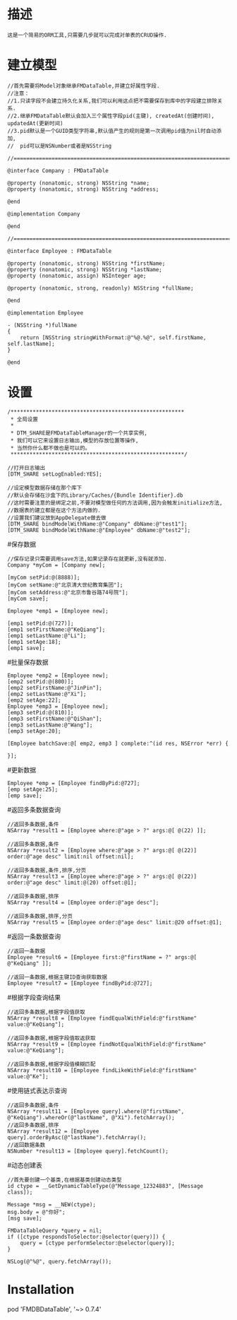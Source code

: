 # 描述

    这是一个简易的ORM工具,只需要几步就可以完成对单表的CRUD操作.
    
# 建立模型

    //首先需要将Model对象继承FMDataTable,并建立好属性字段.
    //注意：
    //1.只读字段不会建立持久化关系,我们可以利用这点把不需要保存到库中的字段建立排除关系.
    //2.继承FMDataTable默认会加入三个属性字段pid(主键), createdAt(创建时间), updatedAt(更新时间)
    //3.pid默认是一个GUID类型字符串,默认值产生的规则是第一次调用pid值为nil时自动添加,
    //  pid可以是NSNumber或者是NSString
    
    //==========================================================================================>
    
    @interface Company : FMDataTable
    
    @property (nonatomic, strong) NSString *name;
    @property (nonatomic, strong) NSString *address;
    
    @end
    
    @implementation Company
    
    @end
    
    //==========================================================================================>
    
    @interface Employee : FMDataTable

    @property (nonatomic, strong) NSString *firstName;
    @property (nonatomic, strong) NSString *lastName;
    @property (nonatomic, assign) NSInteger age;
    
    @property (nonatomic, strong, readonly) NSString *fullName;
    
    @end

    @implementation Employee
    
    - (NSString *)fullName
    {
        return [NSString stringWithFormat:@"%@.%@", self.firstName, self.lastName];
    }
    
    @end
    
# 设置
    /*******************************************************
     * 全局设置
     *
     * DTM_SHARE是FMDataTableManager的一个共享实例,
     * 我们可以它来设置日志输出,模型的存放位置等操作,
     * 当然你什么都不做也是可以的。
     *******************************************************/
    
    //打开日志输出
    [DTM_SHARE setLogEnabled:YES];
    
    //设定模型数据存储在那个库下
    //默认会存储在沙盒下的Library/Caches/{Bundle Identifier}.db
    //这时需要注意的是绑定之前,不要对模型做任何的方法调用,因为会触发initialize方法,
    //数据表的建立都是在这个方法内做的.
    //设置我们建议放到AppDelegate做去做
    [DTM_SHARE bindModelWithName:@"Company" dbName:@"test1"];
    [DTM_SHARE bindModelWithName:@"Employee" dbName:@"test2"];

#保存数据
    
    //保存记录只需要调用save方法,如果记录存在就更新,没有就添加.
    Company *myCom = [Company new];

    [myCom setPid:@(8888)];
    [myCom setName:@"北京清大世纪教育集团"];
    [myCom setAddress:@"北京市鲁谷路74号院"];
    [myCom save];

    Employee *emp1 = [Employee new];
    
    [emp1 setPid:@(727)];
    [emp1 setFirstName:@"KeQiang"];
    [emp1 setLastName:@"Li"];
    [emp1 setAge:18];
    [emp1 save];

#批量保存数据

    Employee *emp2 = [Employee new];
    [emp2 setPid:@(800)];
    [emp2 setFirstName:@"JinPin"];
    [emp2 setLastName:@"Xi"];
    [emp2 setAge:22];
    Employee *emp3 = [Employee new];
    [emp3 setPid:@(810)];
    [emp3 setFirstName:@"QiShan"];
    [emp3 setLastName:@"Wang"];
    [emp3 setAge:20];
    
    [Employee batchSave:@[ emp2, emp3 ] complete:^(id res, NSError *err) {
        
    }];
    
#更新数据

    Employee *emp = [Employee findByPid:@727];
    [emp setAge:25];
    [emp save];
    
#返回多条数据查询

    //返回多条数据,条件
    NSArray *result1 = [Employee where:@"age > ?" args:@[ @(22) ]];
    
    //返回多条数据,条件
    NSArray *result2 = [Employee where:@"age > ?" args:@[ @(22)] order:@"age desc" limit:nil offset:nil];
    
    //返回多条数据,条件,排序,分页
    NSArray *result3 = [Employee where:@"age > ?" args:@[ @(22)] order:@"age desc" limit:@(20) offset:@1];
    
    //返回多条数据,排序
    NSArray *result4 = [Employee order:@"age desc"];
    
    //返回多条数据,排序,分页
    NSArray *result5 = [Employee order:@"age desc" limit:@20 offset:@1];
    
#返回一条数据查询

    //返回一条数据
    Employee *result6 = [Employee first:@"firstName = ?" args:@[ @"KeQiang" ]];
    
    //返回一条数据,根据主键ID查询获取数据
    Employee *result7 = [Employee findByPid:@727];

#根据字段查询结果

    //返回多条数据,根据字段值获取
    NSArray *result8 = [Employee findEqualWithField:@"firstName" value:@"KeQiang"];
    
    //返回多条数据,根据字段值取返获取
    NSArray *result9 = [Employee findNotEqualWithField:@"firstName" value:@"KeQiang"];
    
    //返回多条数据,根据字段值模糊匹配
    NSArray *result10 = [Employee findLikeWithField:@"firstName" value:@"Ke"];


#使用链式表达示查询

    //返回多条数据,条件
    NSArray *result11 = [Employee query].where(@"firstName", @"KeQiang").whereOr(@"lastName", @"Xi").fetchArray();
    //返回多条数据,排序
    NSArray *result12 = [Employee query].orderByAsc(@"lastName").fetchArray();
    //返回数据条数
    NSNumber *result13 = [Employee query].fetchCount();

#动态创建表

    //首先要创建一个基类,在根据基类创建动态类型
    id ctype = __GetDynamicTableType(@"Message_12324883", [Message class]);
    
    Message *msg = __NEW(ctype);
    msg.body = @"你好";
    [msg save];
    
    FMDataTableQuery *query = nil;
    if ([ctype respondsToSelector:@selector(query)]) {
        query = [ctype performSelector:@selector(query)];
    }
    
    NSLog(@"%@", query.fetchArray());

# Installation

pod 'FMDBDataTable', '~> 0.7.4'


